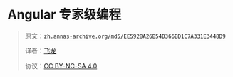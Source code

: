 # Angular 专家级编程

> 原文：[`zh.annas-archive.org/md5/EE5928A26B54D366BD1C7A331E3448D9`](https://zh.annas-archive.org/md5/EE5928A26B54D366BD1C7A331E3448D9)
> 
> 译者：[飞龙](https://github.com/wizardforcel)
> 
> 协议：[CC BY-NC-SA 4.0](http://creativecommons.org/licenses/by-nc-sa/4.0/)